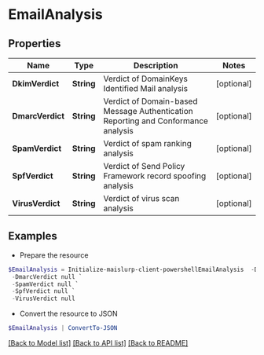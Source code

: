 # EmailAnalysis
## Properties

Name | Type | Description | Notes
------------ | ------------- | ------------- | -------------
**DkimVerdict** | **String** | Verdict of DomainKeys Identified Mail analysis | [optional] 
**DmarcVerdict** | **String** | Verdict of Domain-based Message Authentication Reporting and Conformance analysis | [optional] 
**SpamVerdict** | **String** | Verdict of spam ranking analysis | [optional] 
**SpfVerdict** | **String** | Verdict of Send Policy Framework record spoofing analysis | [optional] 
**VirusVerdict** | **String** | Verdict of virus scan analysis | [optional] 

## Examples

- Prepare the resource
```powershell
$EmailAnalysis = Initialize-maislurp-client-powershellEmailAnalysis  -DkimVerdict null `
 -DmarcVerdict null `
 -SpamVerdict null `
 -SpfVerdict null `
 -VirusVerdict null
```

- Convert the resource to JSON
```powershell
$EmailAnalysis | ConvertTo-JSON
```

[[Back to Model list]](../README#documentation-for-models) [[Back to API list]](../README#documentation-for-api-endpoints) [[Back to README]](../README)

